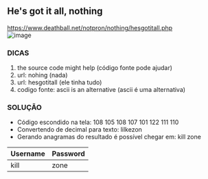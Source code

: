 
## He's got it all, nothing
https://www.deathball.net/notpron/nothing/hesgotitall.php
<br>
![image](https://user-images.githubusercontent.com/51168329/153721693-60eb006b-1c15-4412-aa04-4aab9521a7b8.png)

### DICAS 
1) the source code might help (código fonte pode ajudar)
2) url: nohing (nada)
3) url: hesgotitall (ele tinha tudo)
4) codigo fonte: ascii is an alternative (ascii é uma alternativa)


### SOLUÇÃO
- Código escondido na tela: 108 105 108 107 101 122 111 110
- Convertendo de decimal para texto: lilkezon
- Gerando anagramas do resultado é possível chegar em: kill zone

| Username | Password |
|:---------|:---------|
| kill     | zone     |
